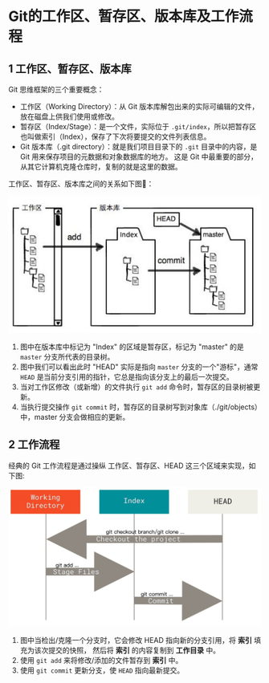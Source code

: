 # Git的工作区、暂存区、版本库及工作流程

## 1 工作区、暂存区、版本库

Git 思维框架的三个重要概念：

- 工作区（Working Directory）：从 Git 版本库解包出来的实际可编辑的文件，放在磁盘上供我们使用或修改。
- 暂存区（Index/Stage）：是一个文件，实际位于 `.git/index`，所以把暂存区也叫做索引（Index），保存了下次将要提交的文件列表信息。
- Git 版本库（.git directory）：就是我们项目目录下的 `.git` 目录中的内容，是 Git 用来保存项目的元数据和对象数据库的地方。 这是 Git 中最重要的部分，从其它计算机克隆仓库时，复制的就是这里的数据。

工作区、暂存区、版本库之间的关系如下图🐰：

![13-1](./images/13-1.jpg)

1. 图中在版本库中标记为 "Index" 的区域是暂存区，标记为 "master" 的是 `master` 分支所代表的目录树。
2. 图中我们可以看出此时 "HEAD" 实际是指向 `master` 分支的一个"游标"，通常 `HEAD` 是当前分支引用的指针，它总是指向该分支上的最后一次提交。
3. 当对工作区修改（或新增）的文件执行 `git add` 命令时，暂存区的目录树被更新。
4. 当执行提交操作 `git commit` 时，暂存区的目录树写到对象库（./git/objects）中，master 分支会做相应的更新。

## 2 工作流程

经典的 Git 工作流程是通过操纵 工作区、暂存区、HEAD 这三个区域来实现，如下图:

![13-2](./images/13-2.png)

1. 图中当检出/克隆一个分支时，它会修改 HEAD 指向新的分支引用，将 **索引** 填充为该次提交的快照， 然后将 **索引** 的内容复制到 **工作目录** 中。
2. 使用 `git add` 来将修改/添加的文件暂存到 **索引** 中。
3. 使用 `git commit` 更新分支，使 `HEAD` 指向最新提交。